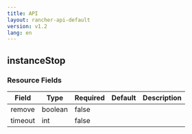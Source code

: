 ```yaml
---
title: API
layout: rancher-api-default
version: v1.2
lang: en
---
```


## instanceStop





### Resource Fields

Field | Type | Required | Default | Description
---|---|---|---|---
remove | boolean | false |  | 
timeout | int | false |  | 

